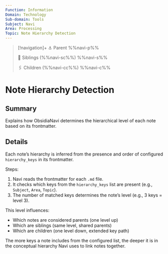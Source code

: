 ```yaml
---
Function: Information
Domain: Technology
Sub-domain: Tools
Subject: Navi
Area: Processing
Topic: Note Hierarchy Detection
---
```

> [!navigation]+
> ⚓ Parent
> %%navi-p%%
> 
> 🔗 Siblings (%%navi-sc%%)
> %%navi-s%%
> 
> 🖇️ Children (%%navi-cc%%)
> %%navi-c%%

# Note Hierarchy Detection

## Summary
Explains how ObsidiaNavi determines the hierarchical level of each note based on its frontmatter.

## Details
Each note’s hierarchy is inferred from the presence and order of configured `hierarchy_keys` in its frontmatter.

Steps:
1. Navi reads the frontmatter for each `.md` file.
2. It checks which keys from the `hierarchy_keys` list are present (e.g., `Subject`, `Area`, `Topic`).
3. The number of matched keys determines the note’s level (e.g., 3 keys = level 3).

This level influences:
- Which notes are considered parents (one level up)
- Which are siblings (same level, shared parents)
- Which are children (one level down, extended key path)

The more keys a note includes from the configured list, the deeper it is in the conceptual hierarchy Navi uses to link notes together.
